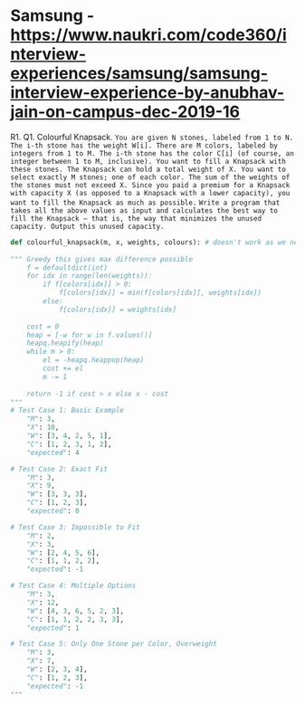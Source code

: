 # Samsung - https://www.naukri.com/code360/interview-experiences/samsung/samsung-interview-experience-by-anubhav-jain-on-campus-dec-2019-16

R1. Q1. Colourful Knapsack.
`You are given N stones, labeled from 1 to N. The i-th stone has the weight W[i]. There are M colors, labeled by integers from 1 to M. The i-th stone has the color C[i] (of course, an integer between 1 to M, inclusive). You want to fill a Knapsack with these stones. The Knapsack can hold a total weight of X. You want to select exactly M stones; one of each color. The sum of the weights of the stones must not exceed X. Since you paid a premium for a Knapsack with capacity X (as opposed to a Knapsack with a lower capacity), you want to fill the Knapsack as much as possible.`
`Write a program that takes all the above values as input and calculates the best way to fill the Knapsack – that is, the way that minimizes the unused capacity. Output this unused capacity.`
```py
def colourful_knapsack(m, x, weights, colours): # doesn't work as we need to mimise x-cost and not cost
    
""" Greedy this gives max difference possible
    f = defaultdict(int)
    for idx in range(len(weights)):
        if f[colors[idx]] > 0:
            f[colors[idx]] = min(f[colors[idx]], weights[idx])
        else:
            f[colors[idx]] = weights[idx]
    
    cost = 0
    heap = [-w for w in f.values()]
    heapq.heapify(heap)
    while m > 0:
        el = -heapq.heappop(heap)
        cost += el
        m -= 1
    
    return -1 if cost > x else x - cost
"""
# Test Case 1: Basic Example
    "M": 3,
    "X": 10,
    "W": [3, 4, 2, 5, 1],
    "C": [1, 2, 3, 1, 2],
    "expected": 4

# Test Case 2: Exact Fit
    "M": 3,
    "X": 9,
    "W": [3, 3, 3],
    "C": [1, 2, 3],
    "expected": 0

# Test Case 3: Impossible to Fit
    "M": 2,
    "X": 3,
    "W": [2, 4, 5, 6],
    "C": [1, 1, 2, 2],
    "expected": -1

# Test Case 4: Multiple Options
    "M": 3,
    "X": 12,
    "W": [4, 3, 6, 5, 2, 3],
    "C": [1, 1, 2, 2, 3, 3],
    "expected": 1

# Test Case 5: Only One Stone per Color, Overweight
    "M": 3,
    "X": 7,
    "W": [2, 3, 4],
    "C": [1, 2, 3],
    "expected": -1
"""
```
